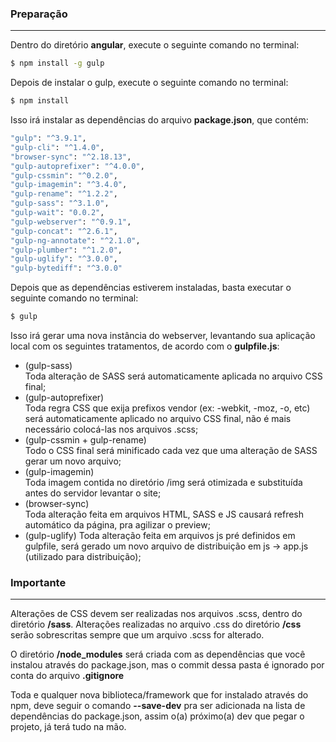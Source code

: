 ### Preparação
-----

Dentro do diretório **angular**, execute o seguinte comando no terminal:

```bash
$ npm install -g gulp
```

Depois de instalar o gulp, execute o seguinte comando no terminal: 

```bash
$ npm install
```

Isso irá instalar as dependências do arquivo **package.json**, que contém:

```bash
"gulp": "^3.9.1",
"gulp-cli": "^1.4.0",
"browser-sync": "^2.18.13",
"gulp-autoprefixer": "^4.0.0",
"gulp-cssmin": "^0.2.0",
"gulp-imagemin": "^3.4.0",
"gulp-rename": "^1.2.2",
"gulp-sass": "^3.1.0",
"gulp-wait": "0.0.2",
"gulp-webserver": "^0.9.1",
"gulp-concat": "^2.6.1",
"gulp-ng-annotate": "^2.1.0",
"gulp-plumber": "^1.2.0",
"gulp-uglify": "^3.0.0",
"gulp-bytediff": "^3.0.0"
```

Depois que as dependências estiverem instaladas, basta executar o seguinte comando no terminal:

```bash
$ gulp
```

Isso irá gerar uma nova instância do webserver, levantando sua aplicação local com os seguintes tratamentos, de acordo com o **gulpfile.js**:

- (gulp-sass)  
Toda alteração de SASS será automaticamente aplicada no arquivo CSS final;
- (gulp-autoprefixer)  
Toda regra CSS que exija prefixos vendor (ex: -webkit, -moz, -o, etc) será automaticamente aplicado no arquivo CSS final, não é mais necessário colocá-las nos arquivos .scss;
- (gulp-cssmin + gulp-rename)  
Todo o CSS final será minificado cada vez que uma alteração de SASS gerar um novo arquivo;
- (gulp-imagemin)  
Toda imagem contida no diretório /img será otimizada e substituída antes do servidor levantar o site;
- (browser-sync)  
Toda alteração feita em arquivos HTML, SASS e JS causará refresh automático da página, pra agilizar o preview;
- (gulp-uglify)
Toda alteração feita em arquivos js pré definidos em gulpfile, será gerado um novo arquivo de 
distribuição em js -> app.js (utilizado para distribuição);

### Importante
-----
Alterações de CSS devem ser realizadas nos arquivos .scss, dentro do diretório **/sass**. Alterações realizadas no arquivo .css do diretório **/css** serão sobrescritas sempre que um arquivo .scss for alterado.

O diretório **/node_modules** será criada com as dependências que você instalou através do package.json, mas o commit dessa pasta é ignorado por conta do arquivo **.gitignore**

Toda e qualquer nova biblioteca/framework que for instalado através do npm, deve seguir o comando **--save-dev** pra ser adicionada na lista de dependências do package.json, assim o(a) próximo(a) dev que pegar o projeto, já terá tudo na mão.